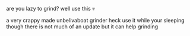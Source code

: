 are you lazy to grind? well use this :skull:

a very crappy made unbelivaboat grinder
heck use it while your sleeping 
though there is not much of an update but it can help
grinding
